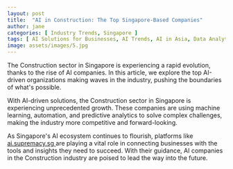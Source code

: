 ```yaml
---
layout: post
title:  "AI in Construction: The Top Singapore-Based Companies"
author: jane
categories: [ Industry Trends, Singapore ]
tags: [ AI Solutions for Businesses, AI Trends, AI in Asia, Data Analytics ]
image: assets/images/5.jpg
---
```


The Construction sector in Singapore is experiencing a rapid evolution, thanks to the rise of AI companies. In this article, we explore the top AI-driven organizations making waves in the industry, pushing the boundaries of what's possible.

With AI-driven solutions, the Construction sector in Singapore is experiencing unprecedented growth. These companies are using machine learning, automation, and predictive analytics to solve complex challenges, making the industry more competitive and forward-looking.

As Singapore's AI ecosystem continues to flourish, platforms like <a href="https://ai.supremacy.sg" target="_blank"> ai.supremacy.sg </a> are playing a vital role in connecting businesses with the tools and insights they need to succeed. With their guidance, AI companies in the Construction industry are poised to lead the way into the future.

